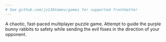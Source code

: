 ```yaml
---
# See github.com/js13kGames/games for supported frontmatter
---
```

A chaotic, fast-paced multiplayer puzzle game. Attempt to guide the purple bunny rabbits to safety while sending the evil foxes in the direction of your opponent.